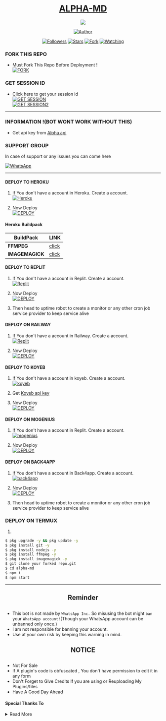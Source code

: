 <p align="center">  
  <a href="https://github.com/C-iph3r">
    <h1 align="center">ALPHA-MD</h1>
  </a>
</p>
<p align="center"> 
<img src="https://komarev.com/ghpvc/?username=C-iph3r&color=brightgreen" />
<p/>
<p align="center">
<a href="https://github.com/C-iph3r"><img title="Author" src="https://img.shields.io/badge/Alpha-md-black?style=for-the-badge&logo=whatsApp"></a>
<p/>
<p align="center">
<a href="https://github.com/C-iph3r?tab=followers"><img title="Followers" src="https://img.shields.io/github/followers/C-iph3r?label=Followers&style=social"></a>
<a href="https://github.com/C-iph3r/alpha-md/stargazers/"><img title="Stars" src="https://img.shields.io/github/stars/C-iph3r/alpha-md?&style=social"></a>
<a href="https://github.com/C-iph3r/alpha-md/fork"><img title="Fork" src="https://img.shields.io/github/forks/C-iph3r/alpha-md?style=social"></a>
<a href="https://github.com/C-iph3r/alpha-md/watchers"><img title="Watching" src="https://img.shields.io/github/watchers/C-iph3r/alpha-md?label=Watching&style=social"></a>
</p>



### FORK THIS REPO

- Must Fork This Repo Before Deployment !
   <br> 
<a href="https://github.com/C-iph3r/alpha-md/fork"><img title="FORK" src="https://img.shields.io/badge/FORK-h?color=black&style=for-the-badge&logo=stackshare"></a>


### GET SESSION ID
- Click here to get your session id
   <br>
<a href='https://alpha-qr-3083f89437a9.herokuapp.com/' target="_blank"><img alt='GET SESSION' src='https://img.shields.io/badge/SCAN-QR-100000?style=for-the-badge&logo=scan&logoColor=white&labelColor=black&color=black'/></a>
  <br>
  <a href='https://qr-pair-zxyp.onrender.com/' target="_blank"><img alt='GET SESSION2' src='https://img.shields.io/badge/SCAN-QR2-100000?style=for-the-badge&logo=scan&logoColor=white&labelColor=black&color=black'/></a>

***
### INFORMATION !(BOT WONT WORK WITHOUT THIS)
- Get api key from  [Alpha api](https://api.alpha-md.rf.gd/signup)
### SUPPORT GROUP
In case of support or any issues you can come here

[![WhatsApp](https://img.shields.io/badge/alpha-md-25D366?style=for-the-badge&logo=whatsapp&logoColor=white)](https://chat.whatsapp.com/BGWpp9qySw81CGrqRM3ceg) 

***

#### DEPLOY TO HEROKU 

1. If You don't have a account in Heroku. Create a account.
    <br>
<a href='https://heroku.com' target="_blank"><img alt='Heroku' src='https://img.shields.io/badge/-Create-black?style=for-the-badge&logo=heroku'/></a>

2. Now Deploy
    <br>
<a href='https://heroku.com/deploy?template=https://github.com/C-iph3r/alpha-md' target="_blank"><img alt='DEPLOY' src='https://img.shields.io/badge/-DEPLOY-black?style=for-the-badge&logo=heroku'/></a>

#### Heroku Buildpack
| BuildPack | LINK |
|--------|--------|
| **FFMPEG** |[click](https://github.com/jonathanong/heroku-buildpack-ffmpeg-latest) |
| **IMAGEMAGICK** | [click](https://github.com/DuckyTeam/heroku-buildpack-imagemagick) |

#### DEPLOY TO REPLIT 

1. If You don't have a account in Replit. Create a account.
    <br>
<a href='https://www.replit.com/' target="_blank"><img alt='Replit' src='https://img.shields.io/badge/-Create-black?style=for-the-badge&logo=replit'/></a>

2. Now Deploy
    <br>
<a href='https://repl.it/github/C-iph3r/alpha-md' target="_blank"><img alt='DEPLOY' src='https://img.shields.io/badge/-IMPORT-black?style=for-the-badge&logo=replit'/></a>
3. Then head to uptime robot to create a monitor or any other cron job service provider to keep service alive

#### DEPLOY ON RAILWAY

1. If You don't have a account in Railway. Create a account.
    <br>
<a href='https://railway.app' target="_blank"><img alt='Replit' src='https://img.shields.io/badge/-Create-black?style=for-the-badge&logo=railway'/></a>

2. Now Deploy
    <br>
<a href='https://railway.app' target="_blank"><img alt='DEPLOY' src='https://img.shields.io/badge/-DEPLOY-black?style=for-the-badge&logo=railway'/></a>



#### DEPLOY TO KOYEB 

1. If You don't have a account in koyeb. Create a account.
    <br>
<a href='https://app.koyeb.com/auth/signup' target="_blank"><img alt='koyeb' src='https://img.shields.io/badge/-Create-black?style=for-the-badge&logo=koyeb'/></a>

2. Get [Koyeb api key](https://app.koyeb.com/account/api)

3. Now Deploy
    <br>
<a href='https://app.koyeb.com/apps/new/import-project' target="_blank"><img alt='DEPLOY' src='https://img.shields.io/badge/-DEPLOY-black?style=for-the-badge&logo=koyeb'/></a>

#### DEPLOY ON MOGENIUS

1. If You don't have a account in Replit. Create a account.
    <br>
<a href='https://mogenius.com' target="_blank"><img alt='mogenius' src='https://img.shields.io/badge/-Create-black?style=for-the-badge&logo=genius'/></a>

2. Now Deploy
    <br>
<a href='https://mogenius.com' target="_blank"><img alt='DEPLOY' src='https://img.shields.io/badge/-DEPLOY-black?style=for-the-badge&logo=genius'/></a>

#### DEPLOY ON BACK4APP

1. If You don't have a account in Back4app. Create a account.
    <br>
<a href='https://www.back4app.com/signup?' target="_blank"><img alt='back4app' src='https://img.shields.io/badge/Back4App-000000?style=for-the-badge&logo=back4app&logoColor=white&labelColor=000000&color=000000'/></a>

2. Now Deploy
    <br>
<a href='https://mogenius.com' target="_blank"><img alt='DEPLOY' src='https://img.shields.io/badge/Back4App-000000?style=for-the-badge&logo=back4app&logoColor=white&labelColor=000000&color=000000'/></a>
3. Then head to uptime robot to create a monitor or any other cron job service provider to keep service alive

### DEPLOY ON TERMUX
1. 
```sh
$ pkg upgrade -y && pkg update -y
$ pkg install git -y
$ pkg install nodejs -y
$ pkg install ffmpeg -y
$ pkg install imagemagick -y
$ git clone your forked repo.git
$ cd alpha-md
$ npm i 
$ npm start
```
---------

<h2 align="center">  Reminder
</h2>
   
## 
- This bot is not made by `WhatsApp Inc.` So misusing the bot might `ban` your `WhatsApp account!`(Though your WhatsApp account can be unbanned only once.)
- I am not responsible for banning your account.
- Use at your own risk by keeping this warning in mind.


<h2 align="center">  NOTICE
</h2>
   
## 
- Not For Sale
- If A plugin's code is obfuscated , You don't have permission to edit it in any form 
- Don't Forget to Give Credits If you are using or Reuploading My Plugins/files
- Have A Good Day Ahead

#### Special Thanks To

<details close>
<summary>Read More</summary>

<br>

* [`Inrl`](https://github.com/I-NRL)
* [`alip`](https://github.com/AlipBot)

 </details>
